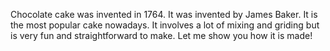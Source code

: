 Chocolate cake was invented in 1764. It was invented by James Baker. It is the most popular cake nowadays. It involves a lot of mixing and griding but is very fun and straightforward to make. Let me show you how it is made!